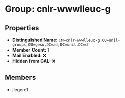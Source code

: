 # Group: cnlr-wwwlleuc-g

## Properties

- **Distinguished Name:** `CN=cnlr-wwwlleuc-g,OU=unil-groups,OU=gesu,DC=ad,DC=unil,DC=ch`
- **Member Count:** 1
- **Mail Enabled:** ❌
- **Hidden from GAL:** ❌

## Members

- jlegere1
